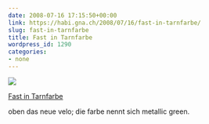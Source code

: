```yaml
---
date: 2008-07-16 17:15:50+00:00
link: https://habi.gna.ch/2008/07/16/fast-in-tarnfarbe/
slug: fast-in-tarnfarbe
title: Fast in Tarnfarbe
wordpress_id: 1290
categories:
- none
---
```



 [![](https://static.flickr.com/3008/2674059651_36fe47c001_m.jpg)](https://www.flickr.com/photos/habi/2674059651/)
   

 
  [Fast in Tarnfarbe](https://www.flickr.com/photos/habi/2674059651/)
    

 



oben das neue velo; die farbe nennt sich metallic green.
  

